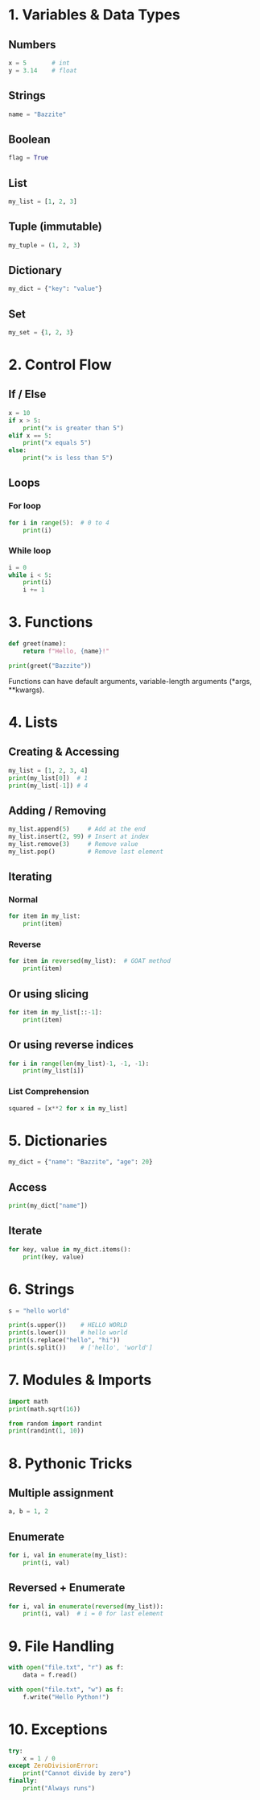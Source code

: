 # 1. Variables & Data Types
## Numbers
```python
x = 5       # int
y = 3.14    # float
```
## Strings
```python
name = "Bazzite"
```

## Boolean
```python
flag = True
```

## List
```python
my_list = [1, 2, 3]
 ```
## Tuple (immutable)
```python
my_tuple = (1, 2, 3)
```
## Dictionary
```python
my_dict = {"key": "value"}
```
## Set
```python
my_set = {1, 2, 3}
```
# 2. Control Flow
## If / Else
```python
x = 10
if x > 5:
    print("x is greater than 5")
elif x == 5:
    print("x equals 5")
else:
    print("x is less than 5")
```
## Loops
### For loop
```python
for i in range(5):  # 0 to 4
    print(i)
```

### While loop
```python
i = 0
while i < 5:
    print(i)
    i += 1
```

# 3. Functions
```python
def greet(name):
    return f"Hello, {name}!"

print(greet("Bazzite"))
```

Functions can have default arguments, variable-length arguments (*args, **kwargs).

# 4. Lists
## Creating & Accessing
```python
my_list = [1, 2, 3, 4]
print(my_list[0])  # 1
print(my_list[-1]) # 4
```

## Adding / Removing
```python
my_list.append(5)     # Add at the end
my_list.insert(2, 99) # Insert at index
my_list.remove(3)     # Remove value
my_list.pop()         # Remove last element
```

## Iterating
### Normal
```python
for item in my_list:
    print(item)
```

### Reverse
```python
for item in reversed(my_list):  # GOAT method
    print(item)
```

## Or using slicing
```python
for item in my_list[::-1]:
    print(item)
```
## Or using reverse indices
```python
for i in range(len(my_list)-1, -1, -1):
    print(my_list[i])
```

### List Comprehension
```python
squared = [x**2 for x in my_list]
```
# 5. Dictionaries
```python
my_dict = {"name": "Bazzite", "age": 20}
```
## Access
```python
print(my_dict["name"])
```
## Iterate
```python
for key, value in my_dict.items():
    print(key, value)
```

# 6. Strings
```python
s = "hello world"

print(s.upper())    # HELLO WORLD
print(s.lower())    # hello world
print(s.replace("hello", "hi"))
print(s.split())    # ['hello', 'world']
```

# 7. Modules & Imports
```python
import math
print(math.sqrt(16))

from random import randint
print(randint(1, 10))
```

# 8. Pythonic Tricks
## Multiple assignment
```python
a, b = 1, 2
```

## Enumerate
```python
for i, val in enumerate(my_list):
    print(i, val)
```

## Reversed + Enumerate
```python
for i, val in enumerate(reversed(my_list)):
    print(i, val)  # i = 0 for last element
```

# 9. File Handling
```python
with open("file.txt", "r") as f:
    data = f.read()

with open("file.txt", "w") as f:
    f.write("Hello Python!")
```

# 10. Exceptions
```python
try:
    x = 1 / 0
except ZeroDivisionError:
    print("Cannot divide by zero")
finally:
    print("Always runs")
```